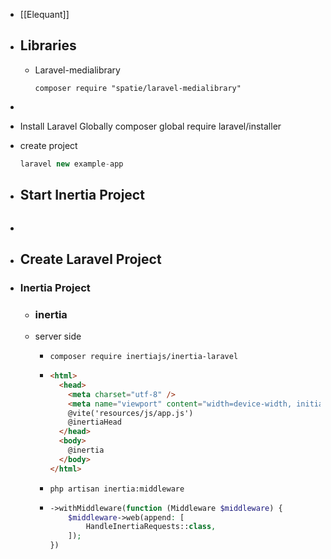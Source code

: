 - [[Elequant]]
- ## Libraries
	- Laravel-medialibrary
	  ```
	  composer require "spatie/laravel-medialibrary"
	  ```
-
- Install Laravel Globally
  composer global require laravel/installer
- create project
  
  ```php
  laravel new example-app
  ```
- ## Start Inertia Project
  
  ```php
  ```
- ```php
  ```
- ## Create Laravel Project
- ### Inertia Project
	- ### inertia
	- server side
		- ```shell
		  composer require inertiajs/inertia-laravel
		  ```
		- ```html
		  <html>
		    <head>
		      <meta charset="utf-8" />
		      <meta name="viewport" content="width=device-width, initial-scale=1.0, maximum-scale=1.0" />
		      @vite('resources/js/app.js')
		      @inertiaHead
		    </head>
		    <body>
		      @inertia
		    </body>
		  </html>
		  ```
		- ```shell
		  php artisan inertia:middleware
		  ```
		- ```php
		  ->withMiddleware(function (Middleware $middleware) {
		      $middleware->web(append: [
		          HandleInertiaRequests::class,
		      ]);
		  })
		  ```